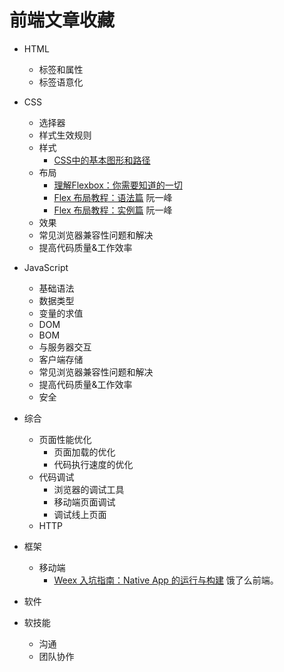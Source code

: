 # 前端文章收藏
* HTML
  * 标签和属性
  * 标签语意化
* CSS
  * 选择器
  * 样式生效规则
  * 样式
    * [CSS中的基本图形和路径](https://www.w3cplus.com/css/basic-shapes-path.html)
  * 布局
    * [理解Flexbox：你需要知道的一切](https://www.w3cplus.com/css3/understanding-flexbox-everything-you-need-to-know.html)
    * [Flex 布局教程：语法篇](http://www.ruanyifeng.com/blog/2015/07/flex-grammar.html) 阮一峰
    * [Flex 布局教程：实例篇](http://www.ruanyifeng.com/blog/2015/07/flex-examples.html) 阮一峰
  * 效果
  * 常见浏览器兼容性问题和解决
  * 提高代码质量&工作效率
* JavaScript
  * 基础语法
  * 数据类型
  * 变量的求值
  * DOM
  * BOM
  * 与服务器交互
  * 客户端存储
  * 常见浏览器兼容性问题和解决
  * 提高代码质量&工作效率
  * 安全


* 综合
  * 页面性能优化
    * 页面加载的优化
    * 代码执行速度的优化
  * 代码调试
    * 浏览器的调试工具
    * 移动端页面调试
    * 调试线上页面
  * HTTP
* 框架
  * 移动端
    * [Weex 入坑指南：Native App 的运行与构建](https://zhuanlan.zhihu.com/p/25289806) 饿了么前端。
* 软件
* 软技能
  * 沟通
  * 团队协作
